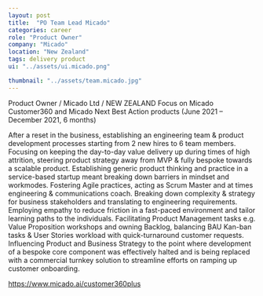 ```yaml
---
layout: post
title:  "PO Team Lead Micado"
categories: career
role: "Product Owner"
company: "Micado"
location: "New Zealand"
tags: delivery product
ui: "../assets/ui.micado.png"

thumbnail: "../assets/team.micado.jpg"
---
```

Product Owner / Micado Ltd / NEW ZEALAND
Focus on Micado Customer360 and Micado Next Best Action products
(June 2021 – December 2021, 6 months)
<!--more-->

After a reset in the business, establishing an engineering team &  product development processes starting from 2 new hires to 6 team members. Focusing on keeping the day-to-day value delivery up during times of high attrition, steering product strategy away from MVP & fully bespoke towards a scalable product. Establishing generic product thinking and practice in a service-based startup meant breaking down barriers in mindset and workmodes. 
Fostering Agile practices, acting as Scrum Master and at times engineering & communications coach. Breaking down complexity & strategy for business stakeholders and translating to engineering requirements. Employing empathy to reduce friction in a fast-paced environment and tailor learning paths to the individuals.
Facilitating Product Management tasks e.g. Value Proposition workshops and owning Backlog, balancing BAU Kan-ban tasks & User Stories workload with quick-turnaround customer requests. Influencing Product and Business Strategy to the point where development of a bespoke core component was effectively halted and is being replaced with a commercial turnkey solution to streamline efforts on ramping up customer onboarding.


https://www.micado.ai/customer360plus 